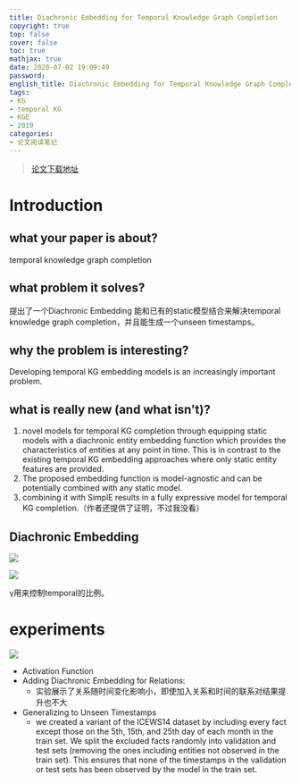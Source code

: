```yaml
---
title: Diachronic Embedding for Temporal Knowledge Graph Completion
copyright: true
top: false
cover: false
toc: true
mathjax: true
date: 2020-07-02 19:09:49
password:
english_title: Diachronic Embedding for Temporal Knowledge Graph Completion
tags:
- KG
- temporal KG
- KGE
- 2019
categories:
- 论文阅读笔记
---
```


> [论文下载地址](https://arxiv.org/pdf/1907.03143.pdf)

# Introduction

## what your paper is about?

temporal knowledge graph completion

## what problem it solves?

提出了一个Diachronic Embedding 能和已有的static模型结合来解决temporal knowledge graph completion，并且能生成一个unseen timestamps。

## why the problem is interesting?

Developing temporal KG embedding models is an increasingly important problem.

## what is really new (and what isn't)?

1. novel models for temporal KG completion through equipping static models with a diachronic entity embedding function which provides the characteristics of entities at any point in time. This is in contrast to the existing temporal KG embedding approaches where only static entity features are provided.
2. The proposed embedding function is model-agnostic and can be potentially combined with any static model.
3. combining it with SimplE results in a fully expressive model for temporal KG completion.（作者还提供了证明，不过我没看）

## Diachronic Embedding

![](http://image.nysdy.com/20200702191834.png)

![](http://image.nysdy.com/20200702191909.png)

γ用来控制temporal的比例。

# experiments

![](http://image.nysdy.com/20200702192000.png)

- Activation Function
- Adding Diachronic Embedding for Relations:
  - 实验展示了关系随时间变化影响小，即使加入关系和时间的联系对结果提升也不大
- Generalizing to Unseen Timestamps
  - we created a variant of the ICEWS14 dataset by including every fact except those on the 5th, 15th, and 25th day of each month in the train set. We split the excluded facts randomly into validation and test sets (removing the ones including entities not observed in the train set). This ensures that none of the timestamps in the validation or test sets has been observed by the model in the train set.